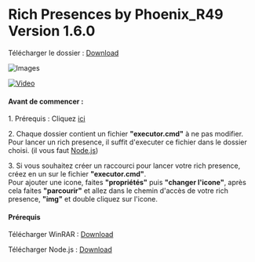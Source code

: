 Rich Presences by Phoenix\_R49 Version 1.6.0
============================================
Télécharger le dossier : [Download](https://cdn.discordapp.com/attachments/946416718580948993/953023581783224362/Rich_Presences_-_Phoenix_R49.rar)

![Images](https://img.shields.io/github/downloads/phoenixr49/Rich-Presences/total)

[![Video](http://img.youtube.com/vi/n9DtH7EzWKo/0.jpg)](https://youtu.be/n9DtH7EzWKo)

#### Avant de commencer :  
1\. Prérequis : Cliquez [ici](https://github.com/phoenixr49/Rich-Presences#pr%C3%A9requis)  
  
2\. Chaque dossier contient un fichier **"executor.cmd"** à ne pas modifier.  
Pour lancer un rich presence, il suffit d'executer ce fichier dans le dossier choisi. (il vous faut [Node.js](https://nodejs.org/))  
  
3\. Si vous souhaitez créer un raccourci pour lancer votre rich presence, créez en un sur le fichier **"executor.cmd"**.  
Pour ajouter une icone, faites **"propriétés"** puis **"changer l'icone"**, après cela faites **"parcourir"** et allez dans le chemin d'accès de votre rich presence, **"img"** et double cliquez sur l'icone.

#### Prérequis

Télécharger WinRAR : [Download](https://www.win-rar.com/predownload.html?&L=10)

Télécharger Node.js : [Download](https://nodejs.org/)
